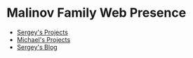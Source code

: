# Malinov Family Web Presence

* [Sergey's Projects](sergeys-projects)
* [Michael's Projects](michaels-projects)
* [Sergey's Blog](sergeys-blog)
